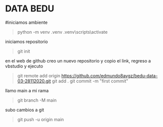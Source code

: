 # DATA BEDU

#iniciamos ambiente
>python -m venv .venv
>.venv\scripts\activate

iniciamos repositorio
>git init

en el web de github creo un nuevo repositorio y copio el link, regreso a vbstudio y ejecuto
>git remote add origin https://github.com/edmundo8avgz/bedu-data-03-28112020.git
>git add .
>git commit -m "first commit"

llamo main a mi rama
>git branch -M main

subo cambios a git
>git push -u origin main

